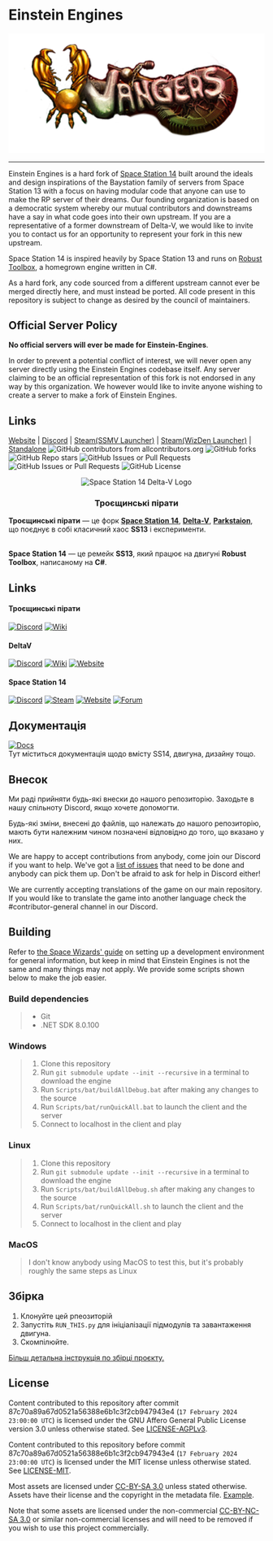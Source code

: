 # Einstein Engines

<p align="center"><img src="https://raw.githubusercontent.com/Simple-Station/Einstein-Engines/master/Resources/Textures/Logo/splashlogo.png" width="512px" /></p>

---

Einstein Engines is a hard fork of [Space Station 14](https://github.com/space-wizards/space-station-14) built around the ideals and design inspirations of the Baystation family of servers from Space Station 13 with a focus on having modular code that anyone can use to make the RP server of their dreams.
Our founding organization is based on a democratic system whereby our mutual contributors and downstreams have a say in what code goes into their own upstream.
If you are a representative of a former downstream of Delta-V, we would like to invite you to contact us for an opportunity to represent your fork in this new upstream.

Space Station 14 is inspired heavily by Space Station 13 and runs on [Robust Toolbox](https://github.com/space-wizards/Robust-Toolbox), a homegrown engine written in C#.

As a hard fork, any code sourced from a different upstream cannot ever be merged directly here, and must instead be ported.
All code present in this repository is subject to change as desired by the council of maintainers.

## Official Server Policy

**No official servers will ever be made for Einstein-Engines**.

In order to prevent a potential conflict of interest, we will never open any server directly using the Einstein Engines codebase itself.
Any server claiming to be an official representation of this fork is not endorsed in any way by this organization.
We however would like to invite anyone wishing to create a server to make a fork of Einstein Engines.

## Links

[Website](https://simplestation.org) | [Discord](https://discord.gg/X4QEXxUrsJ) | [Steam(SSMV Launcher)](https://store.steampowered.com/app/2585480/Space_Station_Multiverse/) | [Steam(WizDen Launcher)](https://store.steampowered.com/app/1255460/Space_Station_14/) | [Standalone](https://spacestationmultiverse.com/downloads/)
![GitHub contributors from allcontributors.org](https://img.shields.io/github/contributors/SpaceCowboyServer/Pirate?style=for-the-badge)
![GitHub forks](https://img.shields.io/github/forks/SpaceCowboyServer/Pirate?style=for-the-badge)
![GitHub Repo stars](https://img.shields.io/github/stars/SpaceCowboyServer/Pirate?style=for-the-badge)
![GitHub Issues or Pull Requests](https://img.shields.io/github/issues/SpaceCowboyServer/Pirate?style=for-the-badge)
![GitHub Issues or Pull Requests](https://img.shields.io/github/issues-pr/SpaceCowboyServer/Pirate?style=for-the-badge)
![GitHub License](https://img.shields.io/github/license/SpaceCowboyServer/Pirate?style=for-the-badge)

<p align="center"> <img alt="Space Station 14 Delta-V Logo" width="128" height="128" src="https://github.com/SpaceCowboyServer/Pirate/assets/115815982/3ac6bc71-d9b9-4af5-ab01-dd621f99730e" /></p>

<h3 align="center">Троєщинські пірати</h3>
<strong>Троєщинські пірати</strong> — це форк   <a href="https://github.com/space-wizards/space-station-14"><strong>Space Station 14</strong></a>, <a href="https://github.com/DeltaV-Station/Delta-v"><strong>Delta-V</strong></a>, <a href="https://github.com/Simple-Station/Parkstation"><strong>Parkstaion</strong></a>, що поєднує в собі класичний хаос <strong>SS13</strong> і експерименти.

<br /><strong>Space Station 14</strong> — це ремейк <strong>SS13</strong>, який працює на двигуні <strong>Robust Toolbox</strong>, написаному на <strong>C#</strong>.


## Links
#### Троєщинські пірати
[![Discord][discord-shield]][discord-url]
[![Wiki][wiki-shield]][wiki-url]
#### DeltaV
[![Discord][discord-shield]][discord-url-delta]
[![Wiki][wiki-shield]][wiki-url-delta]
[![Website][website-shield]][website-url-delta]
#### Space Station 14
[![Discord][discord-shield]][discord-url-ss14]
[![Steam][steam-shield]][steam-url]
[![Website][website-shield]][website-url-ss14]
[![Forum][forum-shield]][forum-url]

## Документація
[![Docs][docs-shield]][docs-url]
<br/>Тут міститься документація щодо вмісту SS14, двигуна, дизайну тощо.

 ## Внесок

Ми раді прийняти будь-які внески до нашого репозиторію. Заходьте в нашу спільноту Discord, якщо хочете допомогти.

Будь-які зміни, внесені до файлів, що належать до нашого репозиторію, мають бути належним чином позначені відповідно до того, що вказано у них.

We are happy to accept contributions from anybody, come join our Discord if you want to help.
We've got a [list of issues](https://github.com/Simple-Station/Einstein-Engines/issues) that need to be done and anybody can pick them up. Don't be afraid to ask for help in Discord either!

We are currently accepting translations of the game on our main repository.
If you would like to translate the game into another language check the #contributor-general channel in our Discord.

## Building

Refer to [the Space Wizards' guide](https://docs.spacestation14.com/en/general-development/setup/setting-up-a-development-environment.html) on setting up a development environment for general information, but keep in mind that Einstein Engines is not the same and many things may not apply.
We provide some scripts shown below to make the job easier.

### Build dependencies

> - Git
> - .NET SDK 8.0.100


### Windows

> 1. Clone this repository
> 2. Run `git submodule update --init --recursive` in a terminal to download the engine
> 3. Run `Scripts/bat/buildAllDebug.bat` after making any changes to the source
> 4. Run `Scripts/bat/runQuickAll.bat` to launch the client and the server
> 5. Connect to localhost in the client and play

### Linux

> 1. Clone this repository
> 2. Run `git submodule update --init --recursive` in a terminal to download the engine
> 3. Run `Scripts/bat/buildAllDebug.sh` after making any changes to the source
> 4. Run `Scripts/bat/runQuickAll.sh` to launch the client and the server
> 5. Connect to localhost in the client and play

### MacOS

> I don't know anybody using MacOS to test this, but it's probably roughly the same steps as Linux
## Збірка

1. Клонуйте цей рпеозиторій
2. Запустіть `RUN_THIS.py` для ініціалізації підмодулів та завантаження двигуна.
3. Скомпілюйте.

[Більш детальна інструкція по збірці проєкту.](https://docs.spacestation14.com/en/general-development/setup.html)

## License

Content contributed to this repository after commit 87c70a89a67d0521a56388e6b1c3f2cb947943e4 (`17 February 2024 23:00:00 UTC`) is licensed under the GNU Affero General Public License version 3.0 unless otherwise stated.
See [LICENSE-AGPLv3](./LICENSE-AGPLv3.txt).

Content contributed to this repository before commit 87c70a89a67d0521a56388e6b1c3f2cb947943e4 (`17 February 2024 23:00:00 UTC`) is licensed under the MIT license unless otherwise stated.
See [LICENSE-MIT](./LICENSE-MIT.txt).

Most assets are licensed under [CC-BY-SA 3.0](https://creativecommons.org/licenses/by-sa/3.0/) unless stated otherwise. Assets have their license and the copyright in the metadata file.
[Example](./Resources/Textures/Objects/Tools/crowbar.rsi/meta.json).

Note that some assets are licensed under the non-commercial [CC-BY-NC-SA 3.0](https://creativecommons.org/licenses/by-nc-sa/3.0/) or similar non-commercial licenses and will need to be removed if you wish to use this project commercially.

[discord-shield]: https://img.shields.io/badge/Discord-%23404783?style=flat&logo=discord&logoColor=%23FFFFFF
[discord-url]: https://discord.com/invite/CrAaSgnQZR
[discord-url-delta]: https://go.delta-v.org/AtDxv
[discord-url-ss14]: https://discord.ss14.io/

[wiki-shield]: https://img.shields.io/badge/Wiki-%23e06c56?style=flat&logo=gitbook&logoColor=%23ffffff
[wiki-url]: https://spacestation14.org.ua
[wiki-url-delta]: https://wiki.delta-v.org/view/Main_Page

[website-shield]: https://img.shields.io/badge/Website-%2359d917?style=flat&logo=googleearth&logoColor=%23ffffff
[website-url-delta]: https://delta-v.org/
[website-url-ss14]: https://spacestation14.io/

[forum-shield]: https://img.shields.io/badge/Forum-%23fa42ff?style=flat
[forum-url]: https://forum.spacestation14.io/

[steam-shield]: https://img.shields.io/badge/Steam-%231b2838?style=flat&logo=steam
[steam-url]: https://store.steampowered.com/app/1255460/Space_Station_14/

[docs-shield]: https://img.shields.io/badge/Docs-%234285F4?style=flat&logo=googledocs&logoColor=%23FFFFFF
[docs-url]: https://docs.spacestation14.io/
